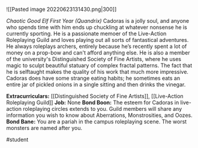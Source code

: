 ![[Pasted image 20220623131430.png|300]]

*Chaotic Good Elf First Year (Quandrix)*
Cadoras is a jolly soul, and anyone who spends time with him ends up chuckling at whatever nonsense he is currently sporting. He is a passionate memoer of the Live-Action Roleplaying Guild and loves playing out all sorts of fantastical adventures. He always roleplays archers, entirely because he’s recently spent a lot of money on a prop-bow and can't afford anything else. He is also a member of the university's Distinguished Society of Fine Artists, where he uses magic to sculpt beautiful statuary of complex fractal patterns. The fact that he is selftaught makes the quality of his work that much more impressive. 
Cadoras does have some strange eating habits; he sometimes eats an entire jar of pickled onions in a single sitting and then drinks the vinegar. 

**Extracurriculars:** [[Distinguished Society of Fine Artists]], [[Live-Action Roleplaying Guild]]
**Job:** None 
**Bond Boon:** The esteem for Cadoras in live-action roleplaying circles extends to you. Guild members will share any information you wish to know about Aberrations, Monstrosities, and Oozes. 
**Bond Bane:** You are a pariah in the campus roleplaying scene. The worst monsters are named after you.

#student